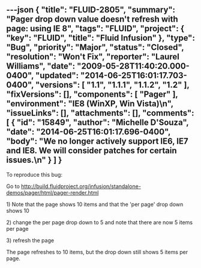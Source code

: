 ---json
{
  "title": "FLUID-2805",
  "summary": "Pager drop down value doesn't refresh with page: using IE 8",
  "tags": "FLUID",
  "project": {
    "key": "FLUID",
    "title": "Fluid Infusion"
  },
  "type": "Bug",
  "priority": "Major",
  "status": "Closed",
  "resolution": "Won't Fix",
  "reporter": "Laurel Williams",
  "date": "2009-05-28T11:40:20.000-0400",
  "updated": "2014-06-25T16:01:17.703-0400",
  "versions": [
    "1.1",
    "1.1.1",
    "1.1.2",
    "1.2"
  ],
  "fixVersions": [],
  "components": [
    "Pager"
  ],
  "environment": "IE8 (WinXP, Win Vista)\n",
  "issueLinks": [],
  "attachments": [],
  "comments": [
    {
      "id": "15849",
      "author": "Michelle D'Souza",
      "date": "2014-06-25T16:01:17.696-0400",
      "body": "We no longer actively support IE6, IE7 and IE8. We will consider patches for certain issues.\n"
    }
  ]
}
---
To reproduce this bug:

Go to <http://build.fluidproject.org/infusion/standalone-demos/pager/html/pager-render.html>

1\) Note that the page shows 10 items and that the 'per page' drop down shows 10

2\) change the per page drop down to 5 and note that there are now 5 items per page

3\) refresh the page

The page refreshes to 10 items, but the drop down still shows 5 items per page.

        